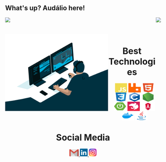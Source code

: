 ## What's up? Audálio here!

<div>
  
  <img  height="180em" src="https://github-readme-stats.vercel.app/api?username=AudalioJunior&show_icons=true&theme=highcontrast&include_all_commits=true&count_private=true"/>
  <img align="right" height="180em" src="https://github-readme-stats.vercel.app/api/top-langs/?username=AudalioJunior&layout=compact&langs_count=16&theme=highcontrast"/>
</div>
<br>

<div  align="center"> 
  <div style="display: inline_block"><br>
    <img align="left" height="250" alt="coding-time" src="code.gif">
    <h1 align="center">Best Technologies</h1>
    <img align="center" height="30" width="40" alt="js-icon"  src="https://raw.githubusercontent.com/devicons/devicon/master/icons/javascript/javascript-plain.svg">
    <img align="center" height="30" width="40" alt="react-icon" src="rabbitmq.png">
    <img align="center" height="30" width="40" alt="html-icon" src="https://raw.githubusercontent.com/devicons/devicon/master/icons/html5/html5-original.svg">
    <img align="center" height="30" width="40" alt="css-icon" src="https://raw.githubusercontent.com/devicons/devicon/master/icons/css3/css3-original.svg">
    <img align="center" height="30" width="40" alt="c-icon" src="https://raw.githubusercontent.com/devicons/devicon/master/icons/c/c-original.svg">
    <img align="center" height="30" width="40" alt="nodejs-icon" src="https://raw.githubusercontent.com/devicons/devicon/master/icons/nodejs/nodejs-original.svg">
    <img align="center" height="30" width="40" alt="spring" src="spring-boot.png">
    <img align="center" height="30" width="40" alt="nest" src="nest.png">
    <img align="center" height="30" width="45" alt="angular" src="logo-angular.png">
    <img align="center" height="30" width="40" alt="docker" src="docker.png">
    <img align="center" height="30" width="40" alt="java" src="https://raw.githubusercontent.com/devicons/devicon/master/icons/java/java-original.svg">
   </div>
    
  
  <h1 align="center">Social Media</h1>
    <a href = "mailto: audalio.junior6@gmail.com">
      <img width="30" src="gmail.svg">
    </a>
    <a href = "https://www.linkedin.com/in/audalio-jr7/">
      <img width="25" src="linkedin.svg">
    </a>
    <a href = "https://www.instagram.com/dalio_jhun/">
      <img width="25" src="instagram.png">
    </a>
</div>
